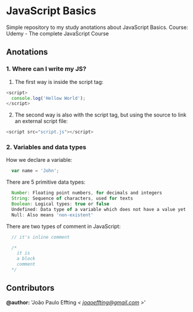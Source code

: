 # JavaScript Basics
Simple repository to my study anotations about JavaScript Basics.
Course: Udemy - The complete JavaScript Course

## Anotations

### 1. Where can I write my JS?
  1. The first way is inside the script tag:
  ```javascript
  <script>
    console.log('Hellow World');
  </script>
  ```

  2. The second way is also with the script tag, but using the source to 
  link an external script file:
  ```javascript
  <script src="script.js"></script>
  ```

### 2. Variables and data types

How we declare a variable: 
```javascript
  var name = 'John';
```

There are 5 primitive data types:
```javascript
  Number: Floating point numbers, for decimals and integers
  String: Sequence of characters, used for texts
  Boolean: Logical types: true or false
  Undefined: Data type of a variable which does not have a value yet
  Null: Also means 'non-existent'
  ```

There are two types of comment in JavaScript:
```javascript
  // it's inline comment

  /*
    it is
    a block
    comment
  */
  ```

## Contributors

**@author:** 'João Paulo Effting *< [joaoeffting@gmail.com](mailto:joaoeffting@gmail.com) >*' 
